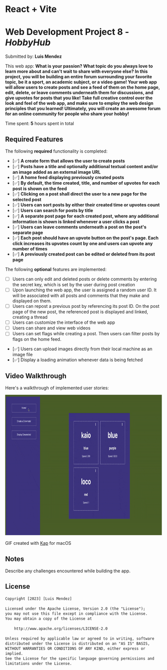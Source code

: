 # React + Vite

# Web Development Project 8 - *HobbyHub*

Submitted by: **Luis Mendez**

This web app: **What is your passion? What topic do you always love to learn more about and can't wait to share with everyone else? In this project, you will be building an entire forum surrounding your favorite topic, be it a sport, an academic subject, or a video game! Your web app will allow users to create posts and see a feed of them on the home page, edit, delete, or leave comments underneath them for discussions, and give upvotes for posts that you like! Take full creative control over the look and feel of the web app, and make sure to employ the web design principles that you learned! Ultimately, you will create an awesome forum for an online community for people who share your hobby!**

Time spent: **5** hours spent in total

## Required Features

The following **required** functionality is completed:

- [✅] **A create form that allows the user to create posts**
- [✅] **Posts have a title and optionally additional textual content and/or an image added as an external image URL**
- [✅] **A home feed displaying previously created posts**
- [✅] **By default, the time created, title, and number of upvotes for each post is shown on the feed**
- [✅] **Clicking on a post shall direct the user to a new page for the selected post**
- [✅] **Users can sort posts by either their created time or upvotes count**
- [✅] **Users can search for posts by title**
- [✅] **A separate post page for each created post, where any additional information is shown is linked whenever a user clicks a post**
- [✅] **Users can leave comments underneath a post on the post's separate page**
- [✅] **Each post should have an upvote button on the post's page. Each click increases its upvotes count by one and users can upvote any number of times**
- [✅] **A previously created post can be edited or deleted from its post page**

The following **optional** features are implemented:

- [ ] Users can only edit and deleted posts or delete comments by entering the secret key, which is set by the user during post creation
- [ ] Upon launching the web app, the user is assigned a random user ID. It will be associated with all posts and comments that they make and displayed on them.
- [ ] Users can repost a previous post by referencing its post ID. On the post page of the new post, the referenced post is displayed and linked, creating a thread
- [ ] Users can customize the interface of the web app
- [ ] Users can share and view web videos
- [ ] Users can set flags while creating a post. Then users can filter posts by flags on the home feed.
- [✅] Users can upload images directly from their local machine as an image file
- [✅] Display a loading animation whenever data is being fetched

## Video Walkthrough

Here's a walkthrough of implemented user stories:

<img text-align="center" src='/web102_project8_result.gif' title='Video Walkthrough' width='' alt='Video Walkthrough' width="300" height="450"/>

<!-- Replace this with whatever GIF tool you used! -->
GIF created with 
[Kap](https://getkap.co/) for macOS

## Notes

Describe any challenges encountered while building the app.

## License

    Copyright [2023] [Luis Mendez]

    Licensed under the Apache License, Version 2.0 (the "License");
    you may not use this file except in compliance with the License.
    You may obtain a copy of the License at

        http://www.apache.org/licenses/LICENSE-2.0

    Unless required by applicable law or agreed to in writing, software
    distributed under the License is distributed on an "AS IS" BASIS,
    WITHOUT WARRANTIES OR CONDITIONS OF ANY KIND, either express or implied.
    See the License for the specific language governing permissions and
    limitations under the License.
